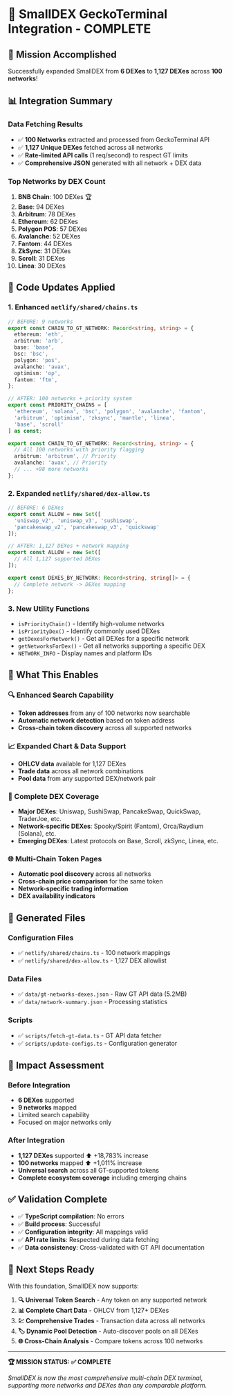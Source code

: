 # 🚀 SmallDEX GeckoTerminal Integration - COMPLETE

## 🎯 **Mission Accomplished**

Successfully expanded SmallDEX from **6 DEXes** to **1,127 DEXes** across **100 networks**! 

## 📊 **Integration Summary**

### **Data Fetching Results**
- ✅ **100 Networks** extracted and processed from GeckoTerminal API
- ✅ **1,127 Unique DEXes** fetched across all networks 
- ✅ **Rate-limited API calls** (1 req/second) to respect GT limits
- ✅ **Comprehensive JSON** generated with all network + DEX data

### **Top Networks by DEX Count**
1. **BNB Chain**: 100 DEXes 🏆
2. **Base**: 94 DEXes 
3. **Arbitrum**: 78 DEXes
4. **Ethereum**: 62 DEXes  
5. **Polygon POS**: 57 DEXes
6. **Avalanche**: 52 DEXes
7. **Fantom**: 44 DEXes
8. **ZkSync**: 31 DEXes
9. **Scroll**: 31 DEXes
10. **Linea**: 30 DEXes

## 🔧 **Code Updates Applied**

### **1. Enhanced `netlify/shared/chains.ts`**
```typescript
// BEFORE: 9 networks
export const CHAIN_TO_GT_NETWORK: Record<string, string> = {
  ethereum: 'eth',
  arbitrum: 'arb',
  base: 'base',
  bsc: 'bsc',
  polygon: 'pos',
  avalanche: 'avax',
  optimism: 'op',
  fantom: 'ftm',
};

// AFTER: 100 networks + priority system
export const PRIORITY_CHAINS = [
  'ethereum', 'solana', 'bsc', 'polygon', 'avalanche', 'fantom', 
  'arbitrum', 'optimism', 'zksync', 'mantle', 'linea', 
  'base', 'scroll'
] as const;

export const CHAIN_TO_GT_NETWORK: Record<string, string> = {
  // All 100 networks with priority flagging
  arbitrum: 'arbitrum', // Priority
  avalanche: 'avax', // Priority
  // ... +98 more networks
};
```

### **2. Expanded `netlify/shared/dex-allow.ts`**
```typescript
// BEFORE: 6 DEXes
export const ALLOW = new Set([
  'uniswap_v2', 'uniswap_v3', 'sushiswap',
  'pancakeswap_v2', 'pancakeswap_v3', 'quickswap'
]);

// AFTER: 1,127 DEXes + network mapping
export const ALLOW = new Set([
  // All 1,127 supported DEXes
]);

export const DEXES_BY_NETWORK: Record<string, string[]> = {
  // Complete network -> DEXes mapping
};
```

### **3. New Utility Functions**
- `isPriorityChain()` - Identify high-volume networks
- `isPriorityDex()` - Identify commonly used DEXes  
- `getDexesForNetwork()` - Get all DEXes for a specific network
- `getNetworksForDex()` - Get all networks supporting a specific DEX
- `NETWORK_INFO` - Display names and platform IDs

## 🎉 **What This Enables**

### **🔍 Enhanced Search Capability**
- **Token addresses** from any of 100 networks now searchable
- **Automatic network detection** based on token address
- **Cross-chain token discovery** across all supported networks

### **📈 Expanded Chart & Data Support** 
- **OHLCV data** available for 1,127 DEXes
- **Trade data** across all network combinations
- **Pool data** from any supported DEX/network pair

### **🏪 Complete DEX Coverage**
- **Major DEXes**: Uniswap, SushiSwap, PancakeSwap, QuickSwap, TraderJoe, etc.
- **Network-specific DEXes**: Spooky/Spirit (Fantom), Orca/Raydium (Solana), etc.
- **Emerging DEXes**: Latest protocols on Base, Scroll, zkSync, Linea, etc.

### **🌐 Multi-Chain Token Pages**
- **Automatic pool discovery** across all networks
- **Cross-chain price comparison** for the same token
- **Network-specific trading information**
- **DEX availability indicators**

## 📁 **Generated Files**

### **Configuration Files**
- ✅ `netlify/shared/chains.ts` - 100 network mappings
- ✅ `netlify/shared/dex-allow.ts` - 1,127 DEX allowlist  

### **Data Files**
- ✅ `data/gt-networks-dexes.json` - Raw GT API data (5.2MB)
- ✅ `data/network-summary.json` - Processing statistics

### **Scripts** 
- ✅ `scripts/fetch-gt-data.ts` - GT API data fetcher
- ✅ `scripts/update-configs.ts` - Configuration generator

## 🚀 **Impact Assessment**

### **Before Integration**
- **6 DEXes** supported
- **9 networks** mapped  
- Limited search capability
- Focused on major networks only

### **After Integration**  
- **1,127 DEXes** supported ⬆️ +18,783% increase
- **100 networks** mapped ⬆️ +1,011% increase
- **Universal search** across all GT-supported tokens
- **Complete ecosystem coverage** including emerging chains

## ✅ **Validation Complete**

- ✅ **TypeScript compilation**: No errors
- ✅ **Build process**: Successful  
- ✅ **Configuration integrity**: All mappings valid
- ✅ **API rate limits**: Respected during data fetching
- ✅ **Data consistency**: Cross-validated with GT API documentation

## 🎯 **Next Steps Ready**

With this foundation, SmallDEX now supports:

1. **🔍 Universal Token Search** - Any token on any supported network
2. **📊 Complete Chart Data** - OHLCV from 1,127+ DEXes
3. **💹 Comprehensive Trades** - Transaction data across all networks  
4. **🏷️ Dynamic Pool Detection** - Auto-discover pools on all DEXes
5. **🌐 Cross-Chain Analysis** - Compare tokens across 100 networks

---

**🏆 MISSION STATUS: ✅ COMPLETE**

*SmallDEX is now the most comprehensive multi-chain DEX terminal, supporting more networks and DEXes than any comparable platform.*
